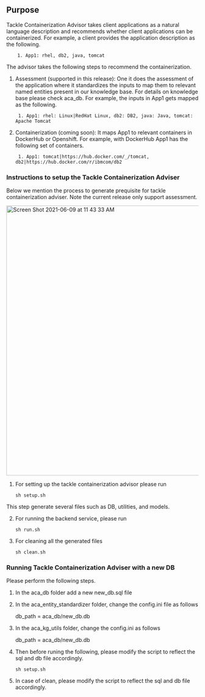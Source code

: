 ## Purpose

Tackle Containerization Advisor takes client applications as a natural language description and recommends whether client applications can be containerized. For example, a client provides the application description as the following. 
		
		1. App1: rhel, db2, java, tomcat

The advisor takes the following steps to recommend the containerization. 

1. Assessment (supported in this release): One it does the assessment of the application where it standardizes the inputs to map them to relevant named entities present in our knowledge base. For details on knowledge base please check aca_db. For example, the inputs in App1 gets mapped as the following.
		
		1. App1: rhel: Linux|RedHat Linux, db2: DB2, java: Java, tomcat: Apache Tomcat
	

2. Containerization (coming soon): It maps App1 to relevant containers in DockerHub or Openshift. For example, with DockerHub App1 has the following set of containers.
		
		1. App1: tomcat|https://hub.docker.com/_/tomcat, db2|https://hub.docker.com/r/ibmcom/db2



### Instructions to setup the Tackle Containerization Adviser

Below we mention the process to generate prequisite for tackle containerization adviser. Note the current release only support assessment.


<img width="707" alt="Screen Shot 2021-06-09 at 11 43 33 AM" src="https://media.github.ibm.com/user/26986/files/27428100-c918-11eb-9f5e-60ed9d42216e">

1. For setting up the tackle containerization advisor please run

	``sh setup.sh``

This step generate several files such as DB, utilities, and models.

2. For running the backend service, please run

	``sh run.sh``

3. For cleaning all the generated files

	``sh clean.sh``


### Running Tackle Containerization Adviser with a new DB

Please perform the following steps.

1. In the aca_db folder add a new new_db.sql file

2. In the aca_entity_standardizer folder, change the config.ini file as follows

    db_path = aca_db/new_db.db

3. In the aca_kg_utils folder, change the config.ini as follows

    db_path = aca_db/new_db.db

4. Then before runing the following, please modify the script to reflect the sql and db file accordingly.

    ``sh setup.sh``
    
5. In case of clean, please modify the script to reflect the sql and db file accordingly.


